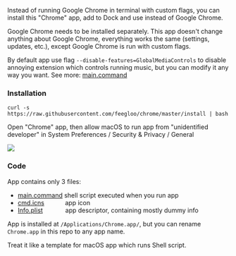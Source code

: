 Instead of running Google Chrome in terminal with custom flags, you can install this "Chrome" app, add to Dock and use instead of Google Chrome.

Google Chrome needs to be installed separately. This app doesn't change anything about Google Chrome, everything works the same (settings, updates, etc.), except Google Chrome is run with custom flags.

By default app use flag `--disable-features=GlobalMediaControls` to disable annoying extension which controls running music, but you can modify it any way you want. See more: [main.command](https://github.com/feegloo/chrome/blob/master/Chrome.app/Contents/MacOS/main.command)

### Installation

`curl -s https://raw.githubusercontent.com/feegloo/chrome/master/install | bash`

Open "Chrome" app, then allow macOS to run app from "unidentified developer" in System Preferences / Security & Privacy / General

![](https://www.macworld.co.uk/cmsdata/features/3669596/how_to_open_mac_app_unidentified_developer_780.jpg)

### Code

App contains only 3 files:
- [main.command](https://github.com/feegloo/chrome/blob/master/Chrome.app/Contents/MacOS/main.command) shell script executed when you run app
- [cmd.icns](https://github.com/feegloo/chrome/blob/master/Chrome.app/Contents/Resources/cmd.icns) &nbsp;&nbsp;&nbsp;&nbsp;&nbsp;&nbsp;&nbsp;&nbsp;&nbsp;&nbsp; app icon
- [Info.plist](https://github.com/feegloo/chrome/blob/master/Chrome.app/Contents/Info.plist) &nbsp;&nbsp;&nbsp;&nbsp;&nbsp;&nbsp;&nbsp;&nbsp;&nbsp;&nbsp;&nbsp; app descriptor, containing mostly dummy info

App is installed at `/Applications/Chrome.app/`, but you can rename `Chrome.app` in this repo to any app name.

Treat it like a template for macOS app which runs Shell script.
